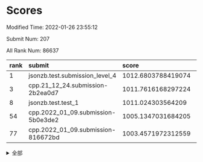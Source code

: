 # Scores

Modified Time: 2022-01-26 23:55:12

Submit Num: 207

All Rank Num: 86637

| rank |               submit               |       score        |       sigma        | pk_num |
| :--- | :--------------------------------- | :----------------- | :----------------- | :----- |
| 1    | jsonzb.test.submission_level_4     | 1012.6803788419074 | 0.8185521329158137 | 1674   |
| 3    | cpp.21_12_24.submission-2b2ea0d7   | 1011.7616168297224 | 0.8092265313875179 | 1674   |
| 8    | jsonzb.test.test_1                 | 1011.024303564209  | 0.7673928910442529 | 1668   |
| 54   | cpp.2022_01_09.submission-5b0e3de2 | 1005.1347031684205 | 0.7257098360847589 | 1677   |
| 77   | cpp.2022_01_09.submission-816672bd | 1003.4571972312559 | 0.7155061083525148 | 1674   |


<details>
<summary>全部</summary>

| rank |                 submit                 |       score        |       sigma        | pk_num |
| :--- | :------------------------------------- | :----------------- | :----------------- | :----- |
| 1    | jsonzb.test.submission_level_4         | 1012.6803788419074 | 0.8185521329158137 | 1674   |
| 2    | gobigger.level_3.submission_level_3_32 | 1011.9119306875604 | 0.79261859636465   | 1674   |
| 3    | cpp.21_12_24.submission-2b2ea0d7       | 1011.7616168297224 | 0.8092265313875179 | 1674   |
| 4    | gobigger.level_3.submission_level_3_2  | 1011.2854847938245 | 0.7706915250596267 | 1675   |
| 5    | gobigger.level_3.submission_level_3_16 | 1011.254242210375  | 0.7786145624049807 | 1668   |
| 6    | gobigger.level_3.submission_level_3_43 | 1011.2195256813502 | 0.7719781617831207 | 1677   |
| 7    | gobigger.level_3.submission_level_3_10 | 1011.2159458745094 | 0.7588544596927501 | 1676   |
| 8    | jsonzb.test.test_1                     | 1011.024303564209  | 0.7673928910442529 | 1668   |
| 9    | gobigger.level_3.submission_level_3_46 | 1010.9665202182663 | 0.768846798604361  | 1668   |
| 10   | gobigger.level_3.submission_level_3_38 | 1010.9192909186374 | 0.7445973324337332 | 1676   |
| 11   | gobigger.level_3.submission_level_3_41 | 1010.8969199445378 | 0.7692687061742699 | 1680   |
| 12   | gobigger.level_3.submission_level_3_48 | 1010.861599318122  | 0.7835389126644917 | 1671   |
| 13   | gobigger.level_3.submission_level_3_40 | 1010.7881644478115 | 0.8023788483112713 | 1678   |
| 14   | gobigger.level_3.submission_level_3_49 | 1010.7332809247104 | 0.7808772508140861 | 1675   |
| 15   | gobigger.level_3.submission_level_3_31 | 1010.7153595479408 | 0.7905430377123575 | 1677   |
| 16   | gobigger.level_3.submission_level_3_19 | 1010.6182122163275 | 0.7573734462054986 | 1679   |
| 17   | gobigger.level_3.submission_level_3_7  | 1010.5826539621877 | 0.7680111862266896 | 1672   |
| 18   | gobigger.level_3.submission_level_3_24 | 1010.5405384120925 | 0.7740570935253023 | 1679   |
| 19   | gobigger.level_3.submission_level_3_6  | 1010.5019108195858 | 0.7577022211662605 | 1672   |
| 20   | gobigger.level_3.submission_level_3_15 | 1010.4914206636058 | 0.7551699714037046 | 1675   |
| 21   | gobigger.level_3.submission_level_3_0  | 1010.4912237371418 | 0.766551758933924  | 1671   |
| 22   | gobigger.level_3.submission_level_3_26 | 1010.4613367605142 | 0.7810121105139164 | 1665   |
| 23   | gobigger.level_3.submission_level_3_18 | 1010.4408260747396 | 0.7637055074496539 | 1679   |
| 24   | gobigger.level_3.submission_level_3_9  | 1010.3282823672345 | 0.7688896050127495 | 1672   |
| 25   | gobigger.level_3.submission_level_3_12 | 1010.228330952148  | 0.7757367214601176 | 1678   |
| 26   | gobigger.level_3.submission_level_3_42 | 1010.2012890749962 | 0.7541773435961944 | 1674   |
| 27   | gobigger.level_3.submission_level_3_20 | 1010.1686494131459 | 0.7826546490646398 | 1677   |
| 28   | gobigger.level_3.submission_level_3_39 | 1010.1279426958824 | 0.7608164450824605 | 1674   |
| 29   | gobigger.level_3.submission_level_3_29 | 1010.100602146703  | 0.7893469238796312 | 1675   |
| 30   | gobigger.level_3.submission_level_3_5  | 1010.0585279162125 | 0.7593411780506395 | 1672   |
| 31   | gobigger.level_3.submission_level_3_3  | 1010.0488856926166 | 0.7584689044958444 | 1669   |
| 32   | gobigger.level_3.submission_level_3_13 | 1009.9497774706045 | 0.7801521737035028 | 1673   |
| 33   | gobigger.level_3.submission_level_3_44 | 1009.8795335109794 | 0.7627321952657774 | 1669   |
| 34   | gobigger.level_3.submission_level_3_1  | 1009.8366463078197 | 0.7536066596020913 | 1674   |
| 35   | gobigger.level_3.submission_level_3_23 | 1009.7416549106803 | 0.758788022767888  | 1678   |
| 36   | gobigger.level_3.submission_level_3_11 | 1009.7024693845651 | 0.7640567874425082 | 1677   |
| 37   | gobigger.level_3.submission_level_3_22 | 1009.647775080169  | 0.748849617114587  | 1679   |
| 38   | gobigger.level_3.submission_level_3_27 | 1009.6435851409063 | 0.7579331372637803 | 1673   |
| 39   | gobigger.level_3.submission_level_3_34 | 1009.5778552903596 | 0.7423295839991374 | 1667   |
| 40   | gobigger.level_3.submission_level_3_35 | 1009.5712714188381 | 0.7523045285544125 | 1671   |
| 41   | gobigger.level_3.submission_level_3_4  | 1009.5629563795802 | 0.758181449692046  | 1674   |
| 42   | gobigger.level_3.submission_level_3_14 | 1009.4868234567306 | 0.7509590588549492 | 1675   |
| 43   | gobigger.level_3.submission_level_3_47 | 1009.4355961745774 | 0.7457160951903526 | 1678   |
| 44   | gobigger.level_3.submission_level_3_28 | 1009.3992216898399 | 0.7611555903474121 | 1676   |
| 45   | gobigger.level_3.submission_level_3_21 | 1009.2428212899009 | 0.7420877290536226 | 1678   |
| 46   | gobigger.level_3.submission_level_3_30 | 1009.0350383996351 | 0.7638598525307918 | 1678   |
| 47   | gobigger.level_3.submission_level_3_36 | 1008.9228453722216 | 0.7730521699189165 | 1672   |
| 48   | gobigger.level_3.submission_level_3_37 | 1008.9056329677177 | 0.7410817037454003 | 1671   |
| 49   | gobigger.level_3.submission_level_3_25 | 1008.8684873625667 | 0.7406070162826729 | 1673   |
| 50   | gobigger.level_3.submission_level_3_8  | 1008.657300861207  | 0.7346362813574464 | 1669   |
| 51   | gobigger.level_3.submission_level_3_33 | 1008.6255987241916 | 0.7414883681368516 | 1669   |
| 52   | gobigger.level_3.submission_level_3_45 | 1008.5526104413138 | 0.7377736279030565 | 1673   |
| 53   | gobigger.level_3.submission_level_3_17 | 1008.3294575968893 | 0.7443659517130307 | 1674   |
| 54   | cpp.2022_01_09.submission-5b0e3de2     | 1005.1347031684205 | 0.7257098360847589 | 1677   |
| 55   | gobigger.level_1.submission_level_1_27 | 1004.72711002977   | 0.7189342478066751 | 1673   |
| 56   | gobigger.level_1.submission_level_1_36 | 1004.6905800289564 | 0.725041808268071  | 1671   |
| 57   | gobigger.level_1.submission_level_1_39 | 1004.6816518841722 | 0.722240233549075  | 1678   |
| 58   | gobigger.level_1.submission_level_1_9  | 1004.408246781606  | 0.7166052644522849 | 1672   |
| 59   | gobigger.level_1.submission_level_1_35 | 1004.3475795073439 | 0.7155355553720409 | 1667   |
| 60   | gobigger.level_1.submission_level_1_38 | 1004.3254194605873 | 0.7254737690890918 | 1672   |
| 61   | gobigger.level_1.submission_level_1_40 | 1004.2730569194665 | 0.7133085104105933 | 1677   |
| 62   | gobigger.level_1.submission_level_1_25 | 1004.0486464751484 | 0.7233926373881623 | 1679   |
| 63   | gobigger.level_1.submission_level_1_17 | 1004.0222464332154 | 0.7110508882833781 | 1671   |
| 64   | gobigger.level_1.submission_level_1_49 | 1003.9861948792799 | 0.7297623234286509 | 1674   |
| 65   | gobigger.level_1.submission_level_1_16 | 1003.9607153637118 | 0.7286642714086122 | 1675   |
| 66   | gobigger.level_1.submission_level_1_22 | 1003.9563801576342 | 0.7274583038982676 | 1674   |
| 67   | gobigger.level_1.submission_level_1_1  | 1003.8971302904083 | 0.7214197524320144 | 1676   |
| 68   | gobigger.level_1.submission_level_1_26 | 1003.8719297045888 | 0.7191572750119815 | 1675   |
| 69   | gobigger.level_1.submission_level_1_37 | 1003.6593086076562 | 0.7118857827777753 | 1670   |
| 70   | gobigger.level_1.submission_level_1_20 | 1003.6008337328414 | 0.7238301153893562 | 1673   |
| 71   | gobigger.level_1.submission_level_1_30 | 1003.5987512796496 | 0.7176259799826791 | 1673   |
| 72   | gobigger.level_1.submission_level_1_6  | 1003.5807361155825 | 0.7223541600752739 | 1675   |
| 73   | gobigger.level_1.submission_level_1_7  | 1003.5767207209104 | 0.71924586980943   | 1675   |
| 74   | gobigger.level_1.submission_level_1_23 | 1003.571982771073  | 0.7071322178395044 | 1674   |
| 75   | gobigger.level_1.submission_level_1_47 | 1003.550488520992  | 0.7262394005301009 | 1671   |
| 76   | gobigger.level_1.submission_level_1_4  | 1003.5068883264191 | 0.7208308738541851 | 1671   |
| 77   | cpp.2022_01_09.submission-816672bd     | 1003.4571972312559 | 0.7155061083525148 | 1674   |
| 78   | gobigger.level_1.submission_level_1_12 | 1003.4074249426968 | 0.7183973800263728 | 1672   |
| 79   | gobigger.level_1.submission_level_1_45 | 1003.3671045410217 | 0.7159255305175648 | 1675   |
| 80   | gobigger.level_1.submission_level_1_42 | 1003.2902577535649 | 0.7148067240717167 | 1675   |
| 81   | gobigger.level_1.submission_level_1_46 | 1003.1467877094293 | 0.7171474354648182 | 1673   |
| 82   | gobigger.level_1.submission_level_1_13 | 1003.1398595269211 | 0.7183941295026266 | 1675   |
| 83   | gobigger.level_1.submission_level_1_29 | 1003.1171470834736 | 0.7197842762867336 | 1678   |
| 84   | gobigger.level_1.submission_level_1_24 | 1003.0792620429606 | 0.7173302354887297 | 1673   |
| 85   | gobigger.level_1.submission_level_1_18 | 1003.0513062031747 | 0.7278375914039202 | 1672   |
| 86   | gobigger.level_1.submission_level_1_32 | 1003.0365278099548 | 0.720401829451865  | 1676   |
| 87   | gobigger.level_1.submission_level_1_33 | 1002.98330758373   | 0.7134732517621442 | 1676   |
| 88   | gobigger.level_1.submission_level_1_5  | 1002.970005684721  | 0.7140081059140895 | 1675   |
| 89   | gobigger.level_1.submission_level_1_3  | 1002.9674154470783 | 0.7095100089643094 | 1676   |
| 90   | gobigger.level_1.submission_level_1_8  | 1002.8813086013548 | 0.7118806869460427 | 1674   |
| 91   | gobigger.level_1.submission_level_1_14 | 1002.8574278119639 | 0.7275072160645146 | 1673   |
| 92   | gobigger.level_1.submission_level_1_21 | 1002.8146979629176 | 0.7223476977494272 | 1675   |
| 93   | gobigger.level_1.submission_level_1_34 | 1002.7324881510505 | 0.7089778711774454 | 1680   |
| 94   | gobigger.level_1.submission_level_1_41 | 1002.5959192105629 | 0.7213413794051298 | 1672   |
| 95   | gobigger.level_1.submission_level_1_44 | 1002.5866978603776 | 0.7087834245346162 | 1671   |
| 96   | gobigger.level_1.submission_level_1_28 | 1002.5266639179696 | 0.7102405569543724 | 1675   |
| 97   | gobigger.level_1.submission_level_1_0  | 1002.5099553844565 | 0.7267107868136153 | 1679   |
| 98   | gobigger.level_1.submission_level_1_48 | 1002.4880036715666 | 0.706715083501203  | 1670   |
| 99   | gobigger.level_1.submission_level_1_31 | 1002.3955621376713 | 0.7169494620438408 | 1671   |
| 100  | gobigger.level_1.submission_level_1_19 | 1002.2337092864962 | 0.7167366663296115 | 1678   |
| 101  | gobigger.level_1.submission_level_1_11 | 1002.0742671341231 | 0.705342629961978  | 1677   |
| 102  | gobigger.level_1.submission_level_1_43 | 1002.0097400318489 | 0.7126565252099812 | 1675   |
| 103  | gobigger.level_1.submission_level_1_2  | 1001.9309576449647 | 0.724015177605645  | 1678   |
| 104  | gobigger.level_1.submission_level_1_15 | 1001.5248984893503 | 0.7209144117438254 | 1675   |
| 105  | gobigger.level_1.submission_level_1_10 | 1001.418413335456  | 0.7154322445243735 | 1674   |
| 106  | gobigger.random.submission_random_33   | 997.2575885162622  | 0.7115889665419474 | 1677   |
| 107  | gobigger.random.submission_random_23   | 997.0179964673828  | 0.7080475988154864 | 1679   |
| 108  | gobigger.random.submission_random_19   | 997.0002942650079  | 0.7192095329025943 | 1672   |
| 109  | gobigger.random.submission_random_14   | 996.8930225221363  | 0.6989156003204312 | 1678   |
| 110  | gobigger.random.submission_random_39   | 996.8172687311504  | 0.7025580263602377 | 1675   |
| 111  | gobigger.random.submission_random_30   | 996.7980801839535  | 0.703404329223154  | 1674   |
| 112  | gobigger.random.submission_random_2    | 996.7729320854338  | 0.7081734841961315 | 1679   |
| 113  | gobigger.random.submission_random_36   | 996.6579158739041  | 0.7142204093880297 | 1674   |
| 114  | gobigger.random.submission_random_11   | 996.4980260993759  | 0.7122471231877213 | 1673   |
| 115  | gobigger.random.submission_random_12   | 996.4781412940805  | 0.7115774628548679 | 1677   |
| 116  | gobigger.random.submission_random_1    | 996.4314115709201  | 0.7175749835001232 | 1675   |
| 117  | gobigger.random.submission_random_32   | 996.4100583531515  | 0.7064681673625227 | 1671   |
| 118  | gobigger.random.submission_random_3    | 996.3908292332229  | 0.702681345005147  | 1669   |
| 119  | gobigger.random.submission_random_5    | 996.3819667658909  | 0.7057628281901366 | 1665   |
| 120  | gobigger.random.submission_random_10   | 996.3256607143104  | 0.7010453770670441 | 1671   |
| 121  | gobigger.random.submission_random_28   | 996.3166396817668  | 0.7099870286347513 | 1668   |
| 122  | gobigger.random.submission_random_46   | 996.2247630752398  | 0.7107130452900775 | 1673   |
| 123  | gobigger.random.submission_random_9    | 996.190856914388   | 0.7096868632648375 | 1675   |
| 124  | gobigger.random.submission_random_37   | 996.1275301322622  | 0.7065861961454821 | 1672   |
| 125  | gobigger.random.submission_random_18   | 996.0917920409319  | 0.7116886736513821 | 1679   |
| 126  | gobigger.random.submission_random_6    | 996.0786277601754  | 0.7281733359589253 | 1676   |
| 127  | gobigger.random.submission_random_29   | 996.0520531203318  | 0.7158108000224142 | 1674   |
| 128  | gobigger.random.submission_random_48   | 996.0331712361234  | 0.6996067945685566 | 1677   |
| 129  | gobigger.random.submission_random_4    | 995.9607810399793  | 0.7064256578580212 | 1675   |
| 130  | gobigger.random.submission_random_21   | 995.9070356262891  | 0.7115783966998203 | 1675   |
| 131  | gobigger.random.submission_random_20   | 995.8897080847763  | 0.7057600442848779 | 1674   |
| 132  | gobigger.random.submission_random_49   | 995.8833591008027  | 0.705709318711333  | 1674   |
| 133  | gobigger.random.submission_random_38   | 995.7688074307528  | 0.711128397166373  | 1677   |
| 134  | gobigger.random.submission_random_40   | 995.7274995127577  | 0.7112755104958318 | 1672   |
| 135  | gobigger.random.submission_random_35   | 995.7223475431335  | 0.7069036783250253 | 1677   |
| 136  | gobigger.random.submission_random_0    | 995.6662167096308  | 0.7034672883130809 | 1671   |
| 137  | gobigger.random.submission_random_25   | 995.6539544669074  | 0.7135279024996846 | 1673   |
| 138  | gobigger.random.submission_random_22   | 995.5890781250803  | 0.7052484648978089 | 1677   |
| 139  | gobigger.random.submission_random_34   | 995.5310534609175  | 0.7107727779938238 | 1673   |
| 140  | gobigger.random.submission_random_43   | 995.5300691269425  | 0.7058804058311889 | 1674   |
| 141  | gobigger.random.submission_random_41   | 995.4506006339067  | 0.7118485183667943 | 1672   |
| 142  | gobigger.random.submission_random_7    | 995.4038105206596  | 0.719018442372437  | 1679   |
| 143  | gobigger.random.submission_random_42   | 995.3554727394564  | 0.703991136449638  | 1675   |
| 144  | gobigger.random.submission_random_26   | 995.3032458533321  | 0.7204732541113131 | 1672   |
| 145  | gobigger.random.submission_random_27   | 995.2574887841783  | 0.722881146351745  | 1673   |
| 146  | gobigger.random.submission_random_47   | 995.1965714160723  | 0.7400059176287873 | 1672   |
| 147  | gobigger.random.submission_random_24   | 995.1037295263251  | 0.7060988967626916 | 1672   |
| 148  | gobigger.random.submission_random_8    | 995.0854621048497  | 0.71196117544422   | 1676   |
| 149  | gobigger.random.submission_random_45   | 995.0572469781839  | 0.7137904637798663 | 1678   |
| 150  | gobigger.level_2.submission_level_2_39 | 995.0507495676366  | 0.720285974444768  | 1676   |
| 151  | gobigger.random.submission_random_15   | 995.0139307791175  | 0.7170036515829005 | 1674   |
| 152  | gobigger.random.submission_random_16   | 994.8081889764293  | 0.7223940726698149 | 1678   |
| 153  | gobigger.random.submission_random_17   | 994.7669801969085  | 0.7080414038744134 | 1677   |
| 154  | gobigger.random.submission_random_13   | 994.4976282257093  | 0.7124193214059711 | 1672   |
| 155  | gobigger.random.submission_random_31   | 994.3620945472497  | 0.7221322417052141 | 1670   |
| 156  | gobigger.random.submission_random_44   | 994.3116354396196  | 0.717143844446529  | 1675   |
| 157  | gobigger.level_2.submission_level_2_25 | 994.161734193596   | 0.735220770251523  | 1673   |
| 158  | gobigger.level_2.submission_level_2_24 | 993.4468294220561  | 0.7496479037367622 | 1676   |
| 159  | gobigger.level_2.submission_level_2_15 | 993.3415427400823  | 0.728258250472138  | 1671   |
| 160  | gobigger.level_2.submission_level_2_17 | 993.270731237082   | 0.718311264829159  | 1679   |
| 161  | gobigger.level_2.submission_level_2_31 | 993.2051746808802  | 0.7332735450294308 | 1677   |
| 162  | gobigger.level_2.submission_level_2_16 | 993.1672253475352  | 0.7347330223156708 | 1669   |
| 163  | gobigger.level_2.submission_level_2_46 | 992.8571710585534  | 0.7266971073344902 | 1676   |
| 164  | gobigger.level_2.submission_level_2_49 | 992.835667840672   | 0.7344765738601018 | 1672   |
| 165  | gobigger.level_2.submission_level_2_13 | 992.8251322065296  | 0.7354474424534108 | 1676   |
| 166  | gobigger.level_2.submission_level_2_14 | 992.7229032902065  | 0.7597302754048946 | 1679   |
| 167  | gobigger.level_2.submission_level_2_10 | 992.7106658343475  | 0.7488513394827168 | 1670   |
| 168  | gobigger.level_2.submission_level_2_19 | 992.6485694950588  | 0.7599970084471749 | 1675   |
| 169  | gobigger.level_2.submission_level_2_3  | 992.628855641774   | 0.7462442787571367 | 1678   |
| 170  | gobigger.level_2.submission_level_2_29 | 992.3329223118592  | 0.7479281314105767 | 1671   |
| 171  | gobigger.level_2.submission_level_2_35 | 992.2816456932273  | 0.7468365359692284 | 1675   |
| 172  | gobigger.level_2.submission_level_2_18 | 992.2630989278316  | 0.7383832251497076 | 1673   |
| 173  | gobigger.level_2.submission_level_2_26 | 992.1859031102348  | 0.7341433422790986 | 1676   |
| 174  | gobigger.level_2.submission_level_2_34 | 992.1648696470619  | 0.7448892909167045 | 1674   |
| 175  | gobigger.level_2.submission_level_2_33 | 992.1634306913709  | 0.7342598177062529 | 1671   |
| 176  | gobigger.level_2.submission_level_2_40 | 992.1370659771516  | 0.7552560212815541 | 1674   |
| 177  | gobigger.level_2.submission_level_2_28 | 992.0853175934527  | 0.74786142352236   | 1671   |
| 178  | gobigger.level_2.submission_level_2_5  | 992.047690057765   | 0.7593611701135026 | 1674   |
| 179  | gobigger.level_2.submission_level_2_2  | 991.990929365254   | 0.7493743371646269 | 1679   |
| 180  | gobigger.level_2.submission_level_2_38 | 991.9819996158394  | 0.7335555975870609 | 1670   |
| 181  | gobigger.level_2.submission_level_2_21 | 991.9713104703285  | 0.7409897961854124 | 1671   |
| 182  | gobigger.level_2.submission_level_2_1  | 991.9209752751145  | 0.7390732206472234 | 1674   |
| 183  | gobigger.level_2.submission_level_2_7  | 991.7986486885843  | 0.7403378608529669 | 1675   |
| 184  | gobigger.level_2.submission_level_2_30 | 991.7647469373553  | 0.7322853401033451 | 1677   |
| 185  | gobigger.level_2.submission_level_2_11 | 991.750901454766   | 0.727041473499088  | 1672   |
| 186  | gobigger.level_2.submission_level_2_0  | 991.7215900289815  | 0.763149025897917  | 1680   |
| 187  | gobigger.level_2.submission_level_2_32 | 991.7153781963654  | 0.7472587549630848 | 1671   |
| 188  | gobigger.level_2.submission_level_2_20 | 991.6187486175432  | 0.7561925014515508 | 1670   |
| 189  | gobigger.level_2.submission_level_2_43 | 991.5929055968652  | 0.7440398103386879 | 1678   |
| 190  | gobigger.level_2.submission_level_2_4  | 991.5260298222997  | 0.7391028953613653 | 1674   |
| 191  | gobigger.level_2.submission_level_2_48 | 991.4557868583611  | 0.7430856346475392 | 1672   |
| 192  | gobigger.level_2.submission_level_2_8  | 991.4201500135789  | 0.7323420399442483 | 1678   |
| 193  | gobigger.level_2.submission_level_2_42 | 991.3911063127284  | 0.7618374654596243 | 1674   |
| 194  | gobigger.level_2.submission_level_2_22 | 991.2331171262081  | 0.7539238012735825 | 1677   |
| 195  | gobigger.level_2.submission_level_2_9  | 991.2199027217113  | 0.7710626574426676 | 1674   |
| 196  | gobigger.level_2.submission_level_2_36 | 991.0657875237838  | 0.7620878217373493 | 1675   |
| 197  | gobigger.level_2.submission_level_2_37 | 991.0220207992688  | 0.7459613218912104 | 1676   |
| 198  | gobigger.level_2.submission_level_2_6  | 990.9395757987267  | 0.7781377023550602 | 1674   |
| 199  | gobigger.level_2.submission_level_2_23 | 990.8135432814424  | 0.7709793669705238 | 1681   |
| 200  | gobigger.level_2.submission_level_2_45 | 990.7681434423711  | 0.7628914041105497 | 1678   |
| 201  | gobigger.level_2.submission_level_2_41 | 990.7360019450542  | 0.7536084422928321 | 1675   |
| 202  | gobigger.level_2.submission_level_2_27 | 990.2790388978901  | 0.7718030008970042 | 1673   |
| 203  | gobigger.level_2.submission_level_2_44 | 990.2119743582232  | 0.7817575697198674 | 1671   |
| 204  | gobigger.level_2.submission_level_2_12 | 990.085591218253   | 0.7622436161118802 | 1677   |
| 205  | gobigger.level_2.submission_level_2_47 | 989.4201736749693  | 0.7871882678493212 | 1675   |
| 206  | gobigger.none.submission_none_1        | 978.0992611570636  | 1.4185954549266078 | 1670   |
| 207  | gobigger.none.submission_none_0        | 977.0992492210213  | 1.2988823895291073 | 1669   |

</details>